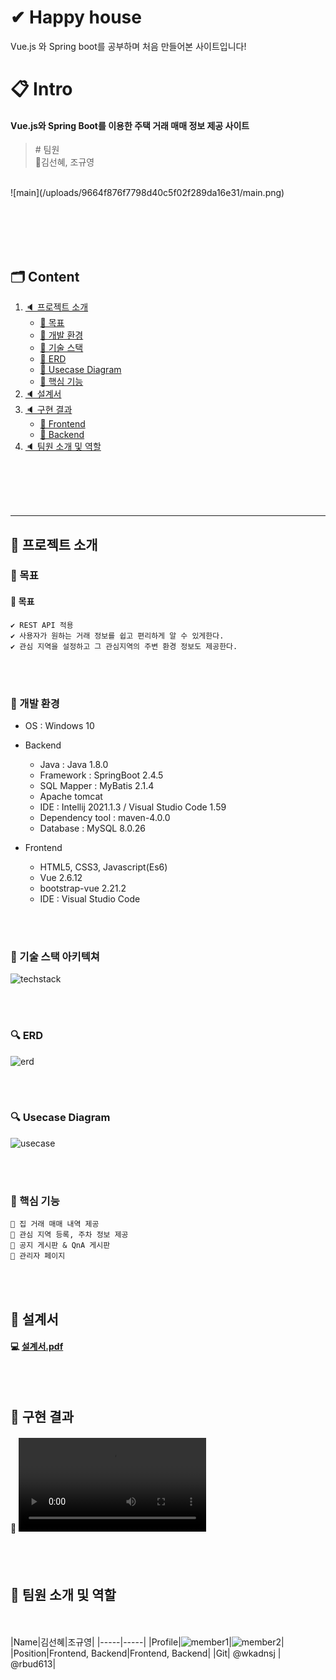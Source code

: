 # ✔ Happy house

Vue.js 와 Spring boot를 공부하며 처음 만들어본 사이트입니다!
<br>

# 📋 Intro
#### Vue.js와 Spring Boot를 이용한 주택 거래 매매 정보 제공 사이트
> \# 팀원 <br>
> 🙋김선혜, 조규영

<br>
 ![main](/uploads/9664f876f7798d40c5f02f289da16e31/main.png)

<br><br><br><br>

## 🗂 Content

1. [🔈 프로젝트 소개](#-프로젝트-소개)
   <br>
   - [📑 목표](#-목표)
   - [📑 개발 환경](#-개발-환경)
   - [📑 기술 스택](#-기술-스택-아키텍쳐)
   - [📑 ERD](#-erd)
   - [📑 Usecase Diagram](#-Usecase-Diagram)
   - [📑 핵심 기능](#-핵심-기능)
     <br>
2. [🔈 설계서](#-설계서)
3. [🔈 구현 결과](#-구현-결과)
   <br>
   - [📑 Frontend](#frontend)
   - [📑 Backend](#backend)
     <br>
4. [🔈 팀원 소개 및 역할](#-팀원-소개-및-역할)

<br><br><br><br>

---

## 🥜 프로젝트 소개

### 🔔 목표

#### 🏃‍ 목표

    ✔ REST API 적용
    ✔ 사용자가 원하는 거래 정보를 쉽고 편리하게 알 수 있게한다.
    ✔ 관심 지역을 설정하고 그 관심지역의 주변 환경 정보도 제공한다.
   
<br><br>

### 🔨 개발 환경

- OS : Windows 10

- Backend

  - Java : Java 1.8.0
  - Framework : SpringBoot 2.4.5
  - SQL Mapper : MyBatis 2.1.4
  - Apache tomcat
  - IDE : Intellij 2021.1.3 / Visual Studio Code 1.59
  - Dependency tool : maven-4.0.0
  - Database : MySQL 8.0.26

- Frontend 

    - HTML5, CSS3, Javascript(Es6) 
    - Vue 2.6.12 
    - bootstrap-vue 2.21.2
    - IDE : Visual Studio Code
    
  <br><br>

### 🔨 기술 스택 아키텍쳐

![techstack](/uploads/7acd8628a0cc25252ae1891573082c98/techstack.png)

<br><br>

### 🔍 ERD

![erd](/uploads/cb2a2e86ef5a7cb21f6a2d0d5a207784/erd.png)

<br><br>

### 🔍 Usecase Diagram

![usecase](/uploads/800c08d50c84bc48ad8be24df0089186/usecase.png)

<br><br>

### 💎 핵심 기능

    🔑 집 거래 매매 내역 제공
    🔑 관심 지역 등록, 주차 정보 제공
    🔑 공지 게시판 & QnA 게시판
    🔑 관리자 페이지

<br><br>

## 🥜 설계서

#### 💻 [설계서.pdf](/uploads/9d64abe3c5cfcef302247394fe7c87db/설계서.pdf)

<br><br>

## 🥜 구현 결과

#### 🔗 ![시연영상](/uploads/1b10b9e098cfdaaecf408fb1c2c34d7f/시연영상.mp4)

<br><br>

## 🥜 팀원 소개 및 역할

<br><br>
|Name|김선혜|조규영|
|-----|-----|
|Profile|![member1](/uploads/c806716861755da951f0fc10816a62be/member1.png)|![member2](/uploads/fd4b32553239fb523a24bc2c21adb8c2/member2.png)|
|Position|Frontend, Backend|Frontend, Backend|
|Git| @wkadnsj | @rbud613|

<br><br>
